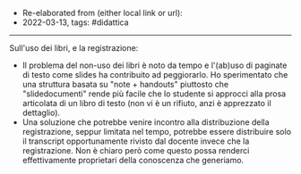 - Re-elaborated from (either local link or url): 
- 2022-03-13, tags: #didattica
---

Sull'uso dei libri, e la registrazione:

- Il problema del non-uso dei libri è noto da tempo e l'(ab)uso di paginate di testo come slides ha contribuito ad peggiorarlo. Ho sperimentato che una struttura basata su "note + handouts" piuttosto che "slidedocumenti" rende più facile che lo studente si approcci alla prosa articolata di un libro di testo (non vi è un rifiuto, anzi è apprezzato il dettaglio).
- Una soluzione che potrebbe venire incontro alla distribuzione della registrazione, seppur limitata nel tempo, potrebbe essere distribuire solo il transcript opportunamente rivisto dal docente invece che la registrazione. Non è chiaro però come questo possa renderci effettivamente proprietari della conoscenza che generiamo.
